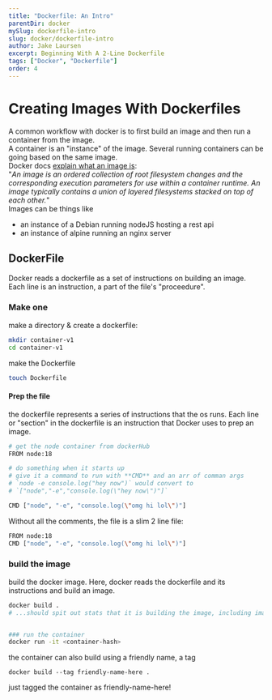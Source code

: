 ```yaml
---
title: "Dockerfile: An Intro"
parentDir: docker
mySlug: dockerfile-intro
slug: docker/dockerfile-intro
author: Jake Laursen
excerpt: Beginning With A 2-Line Dockerfile 
tags: ["Docker", "Dockerfile"]
order: 4
---
```


# Creating Images With Dockerfiles
A common workflow with docker is to first build an image and then run a container from the image.  
A container is an "instance" of the image. Several running containers can be going based on the same image.  
Docker docs [explain what an image is](https://docs.docker.com/glossary/#container-image):  
"_An image is an ordered collection of root filesystem changes and the corresponding execution parameters for use within a container runtime. An image typically contains a union of layered filesystems stacked on top of each other._"   
Images can be things like
- an instance of a Debian running nodeJS hosting a rest api
- an instance of alpine running an nginx server

## DockerFile
Docker reads a dockerfile as a set of instructions on building an image. Each line is an instruction, a part of the file's "proceedure".

### Make one
make a directory & create a dockerfile:
```bash
mkdir container-v1
cd container-v1
```

make the Dockerfile
```bash 
touch Dockerfile
```
#### Prep the file
the dockerfile represents a series of instructions that the os runs. Each line or "section" in the dockerfile is an instruction that Docker uses to prep an image.

```bash
# get the node container from dockerHub
FROM node:18

# do something when it starts up
# give it a command to run with **CMD** and an arr of comman args
# `node -e console.log("hey now")` would convert to 
# `["node","-e","console.log(\"hey now\")"]`

CMD ["node", "-e", "console.log(\"omg hi lol\")"]
```

Without all the comments, the file is a slim 2 line file:
```bash
FROM node:18
CMD ["node", "-e", "console.log(\"omg hi lol\")"]
```

### build the image
build the docker image. Here, docker reads the dockerfile and its instructions and build an image.
```bash
docker build .
# ...should spit out stats that it is building the image, including image name and a hash of the image


### run the container
docker run -it <container-hash>
```

the container can also build using a friendly name, a tag

```docker build --tag friendly-name-here .```

just tagged the container as friendly-name-here!
